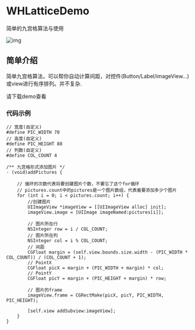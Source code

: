 # WHLatticeDemo
简单的九宫格算法与使用

 ![img](https://github.com/remember17/WHLatticeDemo/blob/master/img-folder/example3.png)


## 简单介绍
简单九宫格算法，可以帮你自动计算间距，对控件(Button/Label/imageView...)或view进行有序排列。并不复杂.

请下载demo查看

### 代码示例
```objc
// 宽度(自定义)
#define PIC_WIDTH 70
// 高度(自定义)
#define PIC_HEIGHT 80
// 列数(自定义)
#define COL_COUNT 4

/** 九宫格形式添加图片 */
- (void)addPictures {
    
    // 循环的次数代表将要创建图片个数，不要忘了这个for循环
    // pictures.count中的pictures是一个图片数组，代表着要添加多少个图片
    for (int i = 0; i < pictures.count; i++) {
        //创建图片
        UIImageView *imageView = [[UIImageView alloc] init];
        imageView.image = [UIImage imageNamed:pictures[i]];
        
        // 图片所在行
        NSInteger row = i / COL_COUNT;
        // 图片所在列
        NSInteger col = i % COL_COUNT;
        // 间距
        CGFloat margin = (self.view.bounds.size.width - (PIC_WIDTH * COL_COUNT)) / (COL_COUNT + 1);
        // PointX
        CGFloat picX = margin + (PIC_WIDTH + margin) * col;
        // PointY
        CGFloat picY = margin + (PIC_HEIGHT + margin) * row;
        
        // 图片的frame
        imageView.frame = CGRectMake(picX, picY, PIC_WIDTH, PIC_HEIGHT);
        
        [self.view addSubview:imageView];
    }
}
```
